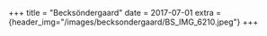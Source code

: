 +++
title = "Becksöndergaard"
date = 2017-07-01
extra = {header_img="/images/becksondergaard/BS_IMG_6210.jpeg"}
+++

<div data-nanogallery2='{
    "thumbnailWidth":   300,
    "thumbnailHeight":  300,
    "thumbnailBorderHorizontal": 0,
    "thumbnailL1BorderHorizontal": 0,
    "thumbnailBorderVertical": 0,
    "thumbnailL1BorderVertical": 0
  }'>
  <a href="/images/becksondergaard/BS_IMG_6035.jpeg"></a>
  <a href="/images/becksondergaard/BS_IMG_7869.jpeg"></a>
  <a href="/images/becksondergaard/BS_IMG_6210.jpeg"></a>
  <a href="/images/becksondergaard/BS_IMG_6399.jpeg"></a>
  <a href="/images/becksondergaard/BS_IMG_7599.jpeg"></a>
</div>
